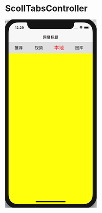 # ScollTabsController

![Snip](https://github.com/dajun512/ScollTabsController/blob/master/descPic.png?raw=true)
